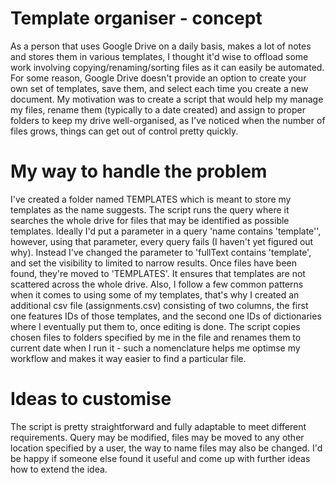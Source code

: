 # Template organiser - concept

As a person that uses Google Drive on a daily basis, makes a lot of notes and stores them in various templates, I thought it'd wise to offload some work involving copying/renaming/sorting files as it can easily be automated. For some reason, Google Drive doesn't provide an option to create your own set of templates, save them, and select each time you create a new document. My motivation was to create a script that would help my manage my files, rename them (typically to a date created) and assign to proper folders to keep my drive well-organised, as I've noticed when the number of files grows, things can get out of control pretty quickly.

# My way to handle the problem

I've created a folder named TEMPLATES which is meant to store my templates as the name suggests. The script runs the query where it searches the whole drive for files that may be identified as possible templates. Ideally I'd put a parameter in a query 'name contains 'template'', however, using that parameter, every query fails (I haven't yet figured out why). Instead I've changed the parameter to 'fullText contains 'template', and set the visibility to limited to narrow results. Once files have been found, they're moved to 'TEMPLATES'. It ensures that templates are not scattered across the whole drive. Also, I follow a few common patterns when it comes to using some of my templates, that's why I created an additional csv file (assignments.csv) consisting of two columns, the first one features IDs of those templates, and the second one IDs of dictionaries where I eventually put them to, once editing is done. The script copies chosen files to folders specified by me in the file and renames them to current date when I run it - such a nomenclature helps me optimse my workflow and makes it way easier to find a particular file.

# Ideas to customise

The script is pretty straightforward and fully adaptable to meet different requirements. Query may be modified, files may be moved to any other location specified by a user, the way to name files may also be changed. I'd be happy if someone else found it useful and come up with further ideas how to extend the idea. 
